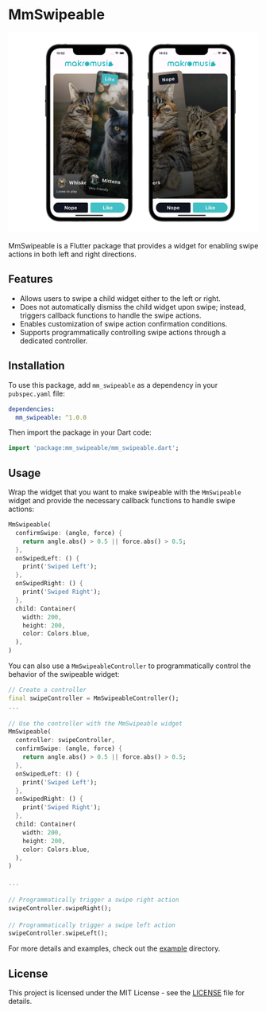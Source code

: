 # MmSwipeable

![Screenshot](assets/screenshot.jpg)

MmSwipeable is a Flutter package that provides a widget for enabling swipe actions in both left and right directions.

## Features

- Allows users to swipe a child widget either to the left or right.
- Does not automatically dismiss the child widget upon swipe; instead, triggers callback functions to handle the swipe actions.
- Enables customization of swipe action confirmation conditions.
- Supports programmatically controlling swipe actions through a dedicated controller.

## Installation

To use this package, add `mm_swipeable` as a dependency in your `pubspec.yaml` file:

```yaml
dependencies:
  mm_swipeable: ^1.0.0
```

Then import the package in your Dart code:

```dart
import 'package:mm_swipeable/mm_swipeable.dart';
```

## Usage
Wrap the widget that you want to make swipeable with the `MmSwipeable` widget and provide the necessary callback functions to handle swipe actions:

```dart
MmSwipeable(
  confirmSwipe: (angle, force) {
    return angle.abs() > 0.5 || force.abs() > 0.5;
  },
  onSwipedLeft: () {
    print('Swiped Left');
  },
  onSwipedRight: () {
    print('Swiped Right');
  },
  child: Container(
    width: 200,
    height: 200,
    color: Colors.blue,
  ),
)
```

You can also use a `MmSwipeableController` to programmatically control the behavior of the swipeable widget:

```dart
// Create a controller
final swipeController = MmSwipeableController();
...

// Use the controller with the MmSwipeable widget
MmSwipeable(
  controller: swipeController,
  confirmSwipe: (angle, force) {
    return angle.abs() > 0.5 || force.abs() > 0.5;
  },
  onSwipedLeft: () {
    print('Swiped Left');
  },
  onSwipedRight: () {
    print('Swiped Right');
  },
  child: Container(
    width: 200,
    height: 200,
    color: Colors.blue,
  ),
)

...

// Programmatically trigger a swipe right action
swipeController.swipeRight();

// Programmatically trigger a swipe left action
swipeController.swipeLeft();

```

For more details and examples, check out the [example](example) directory.

## License

This project is licensed under the MIT License - see the [LICENSE](LICENSE) file for details.
